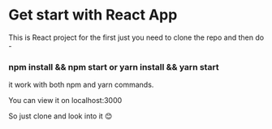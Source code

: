 # Get start with React App

This is React project for the first just you need to clone the repo and then do - 

### npm install && npm start or yarn install && yarn start

it work with both npm and yarn commands.

You can view it on localhost:3000

So just clone and look into it 😊
